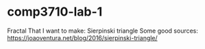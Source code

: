 # comp3710-lab-1

Fractal That I want to make: Sierpinski triangle
Some good sources: https://joaoventura.net/blog/2016/sierpinski-triangle/
